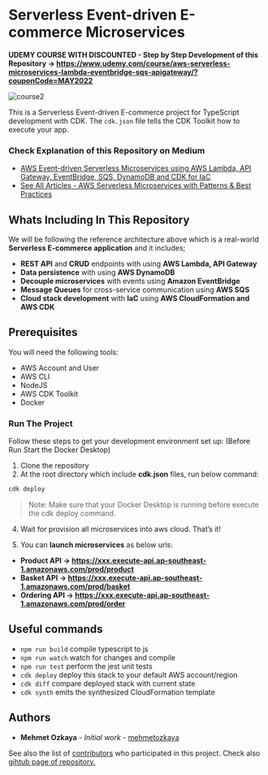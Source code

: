 # Serverless Event-driven E-commerce Microservices

**UDEMY COURSE WITH DISCOUNTED - Step by Step Development of this Repository -> https://www.udemy.com/course/aws-serverless-microservices-lambda-eventbridge-sqs-apigateway/?couponCode=MAY2022**

![course2](https://user-images.githubusercontent.com/1147445/158019166-96732203-6642-4242-b1d9-d53ece2e1ed3.png)

This is a Serverless Event-driven E-commerce project for TypeScript development with CDK.
The `cdk.json` file tells the CDK Toolkit how to execute your app.

### Check Explanation of this Repository on Medium
* [AWS Event-driven Serverless Microservices using AWS Lambda, API Gateway, EventBridge, SQS, DynamoDB and CDK for IaC](https://mehmetozkaya.medium.com/aws-event-driven-serverless-microservices-using-aws-lambda-api-gateway-eventbridge-sqs-dynamodb-a7f46220b738)
* [See All Articles - AWS Serverless Microservices with Patterns & Best Practices](https://medium.com/aws-serverless-microservices-with-patterns-best)

## Whats Including In This Repository
We will be following the reference architecture above which is a real-world **Serverless E-commerce application** and it includes;

* **REST API** and **CRUD** endpoints with using **AWS Lambda, API Gateway**
* **Data persistence** with using **AWS DynamoDB**
* **Decouple microservices** with events using **Amazon EventBridge**
* **Message Queues** for cross-service communication using **AWS SQS**
* **Cloud stack development** with **IaC** using **AWS CloudFormation and AWS CDK**

## Prerequisites
You will need the following tools:

* AWS Account and User
* AWS CLI
* NodeJS
* AWS CDK Toolkit
* Docker

### Run The Project
Follow these steps to get your development environment set up: (Before Run Start the Docker Desktop)
1. Clone the repository
2. At the root directory which include **cdk.json** files, run below command:
```csharp
cdk deploy
```
>Note: Make sure that your Docker Desktop is running before execute the cdk deploy command.

4. Wait for provision all microservices into aws cloud. That’s it!

5. You can **launch microservices** as below urls:

* **Product API -> https://xxx.execute-api.ap-southeast-1.amazonaws.com/prod/product**
* **Basket API -> https://xxx.execute-api.ap-southeast-1.amazonaws.com/prod/basket**
* **Ordering API -> https://xxx.execute-api.ap-southeast-1.amazonaws.com/prod/order**

## Useful commands

 * `npm run build`   compile typescript to js
 * `npm run watch`   watch for changes and compile
 * `npm run test`    perform the jest unit tests
 * `cdk deploy`      deploy this stack to your default AWS account/region
 * `cdk diff`        compare deployed stack with current state
 * `cdk synth`       emits the synthesized CloudFormation template

## Authors

* **Mehmet Ozkaya** - *Initial work* - [mehmetozkaya](https://github.com/mehmetozkaya)

See also the list of [contributors](https://github.com/aspnetrun/run-core/contributors) who participated in this project. Check also [gihtub page of repository.](https://aspnetrun.github.io/run-aspnetcore-angular-realworld/)
